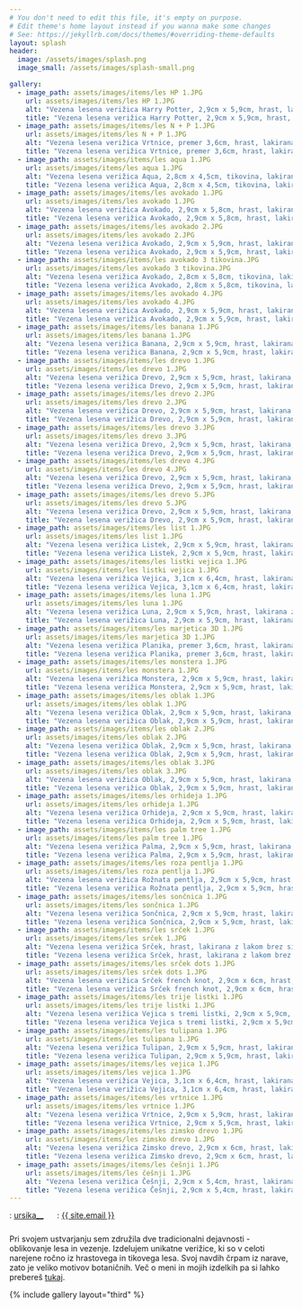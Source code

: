 ```yaml
---
# You don't need to edit this file, it's empty on purpose.
# Edit theme's home layout instead if you wanna make some changes
# See: https://jekyllrb.com/docs/themes/#overriding-theme-defaults
layout: splash
header:
  image: /assets/images/splash.png
  image_small: /assets/images/splash-small.png

gallery:
  - image_path: assets/images/items/les HP 1.JPG
    url: assets/images/items/les HP 1.JPG
    alt: "Vezena lesena verižica Harry Potter, 2,9cm x 5,9cm, hrast, lakirana z lakom brez sijaja, cena 17€"
    title: "Vezena lesena verižica Harry Potter, 2,9cm x 5,9cm, hrast, lakirana z lakom brez sijaja, cena 17€"
  - image_path: assets/images/items/les N + P 1.JPG
    url: assets/images/items/les N + P 1.JPG
    alt: "Vezena lesena verižica Vrtnice, premer 3,6cm, hrast, lakirana, cena 20€"
    title: "Vezena lesena verižica Vrtnice, premer 3,6cm, hrast, lakirana, cena 20€"
  - image_path: assets/images/items/les aqua 1.JPG
    url: assets/images/items/les aqua 1.JPG
    alt: "Vezena lesena verižica Aqua, 2,8cm x 4,5cm, tikovina, lakirana z lakom brez sijaja, cena 17€"
    title: "Vezena lesena verižica Aqua, 2,8cm x 4,5cm, tikovina, lakirana z lakom brez sijaja, cena 17€"
  - image_path: assets/images/items/les avokado 1.JPG
    url: assets/images/items/les avokado 1.JPG
    alt: "Vezena lesena verižica Avokado, 2,9cm x 5,8cm, hrast, lakirana z lakom brez sijaja, cena 20€"
    title: "Vezena lesena verižica Avokado, 2,9cm x 5,8cm, hrast, lakirana z lakom brez sijaja, cena 20€"
  - image_path: assets/images/items/les avokado 2.JPG
    url: assets/images/items/les avokado 2.JPG
    alt: "Vezena lesena verižica Avokado, 2,9cm x 5,9cm, hrast, lakirana, cena 20€"
    title: "Vezena lesena verižica Avokado, 2,9cm x 5,9cm, hrast, lakirana, cena 20€"
  - image_path: assets/images/items/les avokado 3 tikovina.JPG
    url: assets/images/items/les avokado 3 tikovina.JPG
    alt: "Vezena lesena verižica Avokado, 2,8cm x 5,8cm, tikovina, lakirana, cena 20 €"
    title: "Vezena lesena verižica Avokado, 2,8cm x 5,8cm, tikovina, lakirana, cena 20 €"
  - image_path: assets/images/items/les avokado 4.JPG
    url: assets/images/items/les avokado 4.JPG
    alt: "Vezena lesena verižica Avokado, 2,9cm x 5,9cm, hrast, lakirana z lakom brez sijaja, cena 20€"
    title: "Vezena lesena verižica Avokado, 2,9cm x 5,9cm, hrast, lakirana z lakom brez sijaja, cena 20€"
  - image_path: assets/images/items/les banana 1.JPG
    url: assets/images/items/les banana 1.JPG
    alt: "Vezena lesena verižica Banana, 2,9cm x 5,9cm, hrast, lakirana z lakom brez sijaja, cena 20€"
    title: "Vezena lesena verižica Banana, 2,9cm x 5,9cm, hrast, lakirana z lakom brez sijaja, cena 20€"
  - image_path: assets/images/items/les drevo 1.JPG
    url: assets/images/items/les drevo 1.JPG
    alt: "Vezena lesena verižica Drevo, 2,9cm x 5,9cm, hrast, lakirana, cena 19€"
    title: "Vezena lesena verižica Drevo, 2,9cm x 5,9cm, hrast, lakirana, cena 19€"
  - image_path: assets/images/items/les drevo 2.JPG
    url: assets/images/items/les drevo 2.JPG
    alt: "Vezena lesena verižica Drevo, 2,9cm x 5,9cm, hrast, lakirana z lakom brez sijaja, cena 19€"
    title: "Vezena lesena verižica Drevo, 2,9cm x 5,9cm, hrast, lakirana z lakom brez sijaja, cena 19€"
  - image_path: assets/images/items/les drevo 3.JPG
    url: assets/images/items/les drevo 3.JPG
    alt: "Vezena lesena verižica Drevo, 2,9cm x 5,9cm, hrast, lakirana, cena 19€"
    title: "Vezena lesena verižica Drevo, 2,9cm x 5,9cm, hrast, lakirana, cena 19€"
  - image_path: assets/images/items/les drevo 4.JPG
    url: assets/images/items/les drevo 4.JPG
    alt: "Vezena lesena verižica Drevo, 2,9cm x 5,9cm, hrast, lakirana, cena 19€"
    title: "Vezena lesena verižica Drevo, 2,9cm x 5,9cm, hrast, lakirana, cena 19€"
  - image_path: assets/images/items/les drevo 5.JPG
    url: assets/images/items/les drevo 5.JPG
    alt: "Vezena lesena verižica Drevo, 2,9cm x 5,9cm, hrast, lakirana, cena 19€"
    title: "Vezena lesena verižica Drevo, 2,9cm x 5,9cm, hrast, lakirana, cena 19€"
  - image_path: assets/images/items/les list 1.JPG
    url: assets/images/items/les list 1.JPG
    alt: "Vezena lesena verižica Listek, 2,9cm x 5,9cm, hrast, lakirana z lakom brez sijaja, cena 18€"
    title: "Vezena lesena verižica Listek, 2,9cm x 5,9cm, hrast, lakirana z lakom brez sijaja, cena 18€"
  - image_path: assets/images/items/les listki vejica 1.JPG
    url: assets/images/items/les listki vejica 1.JPG
    alt: "Vezena lesena verižica Vejica, 3,1cm x 6,4cm, hrast, lakirana z lakom brez sijaja, cena 19€"
    title: "Vezena lesena verižica Vejica, 3,1cm x 6,4cm, hrast, lakirana z lakom brez sijaja, cena 19€"
  - image_path: assets/images/items/les luna 1.JPG
    url: assets/images/items/les luna 1.JPG
    alt: "Vezena lesena verižica Luna, 2,9cm x 5,9cm, hrast, lakirana z lakom brez sijaja, cena 19€"
    title: "Vezena lesena verižica Luna, 2,9cm x 5,9cm, hrast, lakirana z lakom brez sijaja, cena 19€"
  - image_path: assets/images/items/les marjetica 3D 1.JPG
    url: assets/images/items/les marjetica 3D 1.JPG
    alt: "Vezena lesena verižica Planika, premer 3,6cm, hrast, lakirana z lakom brez sijaja, cena 20€"
    title: "Vezena lesena verižica Planika, premer 3,6cm, hrast, lakirana z lakom brez sijaja, cena 20€"
  - image_path: assets/images/items/les monstera 1.JPG
    url: assets/images/items/les monstera 1.JPG
    alt: "Vezena lesena verižica Monstera, 2,9cm x 5,9cm, hrast, lakirana, cena 20€"
    title: "Vezena lesena verižica Monstera, 2,9cm x 5,9cm, hrast, lakirana, cena 20€"
  - image_path: assets/images/items/les oblak 1.JPG
    url: assets/images/items/les oblak 1.JPG
    alt: "Vezena lesena verižica Oblak, 2,9cm x 5,9cm, hrast, lakirana, cena 19€"
    title: "Vezena lesena verižica Oblak, 2,9cm x 5,9cm, hrast, lakirana, cena 19€"
  - image_path: assets/images/items/les oblak 2.JPG
    url: assets/images/items/les oblak 2.JPG
    alt: "Vezena lesena verižica Oblak, 2,9cm x 5,9cm, hrast, lakirana, cena 19€"
    title: "Vezena lesena verižica Oblak, 2,9cm x 5,9cm, hrast, lakirana, cena 19€"
  - image_path: assets/images/items/les oblak 3.JPG
    url: assets/images/items/les oblak 3.JPG
    alt: "Vezena lesena verižica Oblak, 2,9cm x 5,9cm, hrast, lakirana, cena 19€"
    title: "Vezena lesena verižica Oblak, 2,9cm x 5,9cm, hrast, lakirana, cena 19€"
  - image_path: assets/images/items/les orhideja 1.JPG
    url: assets/images/items/les orhideja 1.JPG
    alt: "Vezena lesena verižica Orhideja, 2,9cm x 5,9cm, hrast, lakirana, cena 20€"
    title: "Vezena lesena verižica Orhideja, 2,9cm x 5,9cm, hrast, lakirana, cena 20€"
  - image_path: assets/images/items/les palm tree 1.JPG
    url: assets/images/items/les palm tree 1.JPG
    alt: "Vezena lesena verižica Palma, 2,9cm x 5,9cm, hrast, lakirana, cena 20€"
    title: "Vezena lesena verižica Palma, 2,9cm x 5,9cm, hrast, lakirana, cena 20€"
  - image_path: assets/images/items/les roza pentlja 1.JPG
    url: assets/images/items/les roza pentlja 1.JPG
    alt: "Vezena lesena verižica Rožnata pentlja, 2,9cm x 5,9cm, hrast, lakirana, cena 20€"
    title: "Vezena lesena verižica Rožnata pentlja, 2,9cm x 5,9cm, hrast, lakirana, cena 20€"
  - image_path: assets/images/items/les sončnica 1.JPG
    url: assets/images/items/les sončnica 1.JPG
    alt: "Vezena lesena verižica Sončnica, 2,9cm x 5,9cm, hrast, lakirana, cena 20€"
    title: "Vezena lesena verižica Sončnica, 2,9cm x 5,9cm, hrast, lakirana, cena 20€"
  - image_path: assets/images/items/les srček 1.JPG
    url: assets/images/items/les srček 1.JPG
    alt: "Vezena lesena verižica Srček, hrast, lakirana z lakom brez sijaja, cena 20€"
    title: "Vezena lesena verižica Srček, hrast, lakirana z lakom brez sijaja, cena 20€"
  - image_path: assets/images/items/les srček dots 1.JPG
    url: assets/images/items/les srček dots 1.JPG
    alt: "Vezena lesena verižica Srček french knot, 2,9cm x 6cm, hrast, lakirana z lakom brez sijaja, cena 20€"
    title: "Vezena lesena verižica Srček french knot, 2,9cm x 6cm, hrast, lakirana z lakom brez sijaja, cena 20€"
  - image_path: assets/images/items/les trije listki 1.JPG
    url: assets/images/items/les trije listki 1.JPG
    alt: "Vezena lesena verižica Vejica s tremi listki, 2,9cm x 5,9cm, hrast, lakirana z lakom brez sijaja, cena 19€"
    title: "Vezena lesena verižica Vejica s tremi listki, 2,9cm x 5,9cm, hrast, lakirana z lakom brez sijaja, cena 19€"
  - image_path: assets/images/items/les tulipana 1.JPG
    url: assets/images/items/les tulipana 1.JPG
    alt: "Vezena lesena verižica Tulipan, 2,9cm x 5,9cm, hrast, lakirana z lakom brez sijaja, cena 20€"
    title: "Vezena lesena verižica Tulipan, 2,9cm x 5,9cm, hrast, lakirana z lakom brez sijaja, cena 20€"
  - image_path: assets/images/items/les vejica 1.JPG
    url: assets/images/items/les vejica 1.JPG
    alt: "Vezena lesena verižica Vejica, 3,1cm x 6,4cm, hrast, lakirana z lakom brez sijaja, cena 17€ "
    title: "Vezena lesena verižica Vejica, 3,1cm x 6,4cm, hrast, lakirana z lakom brez sijaja, cena 17€ "
  - image_path: assets/images/items/les vrtnice 1.JPG
    url: assets/images/items/les vrtnice 1.JPG
    alt: "Vezena lesena verižica Vrtnice, 2,9cm x 5,9cm, hrast, lakirana, cena 20€"
    title: "Vezena lesena verižica Vrtnice, 2,9cm x 5,9cm, hrast, lakirana, cena 20€"
  - image_path: assets/images/items/les zimsko drevo 1.JPG
    url: assets/images/items/les zimsko drevo 1.JPG
    alt: "Vezena lesena verižica Zimsko drevo, 2,9cm x 6cm, hrast, lakirana z lakom brez sijaja, cena 18€"
    title: "Vezena lesena verižica Zimsko drevo, 2,9cm x 6cm, hrast, lakirana z lakom brez sijaja, cena 18€"
  - image_path: assets/images/items/les češnji 1.JPG
    url: assets/images/items/les češnji 1.JPG
    alt: "Vezena lesena verižica Češnji, 2,9cm x 5,4cm, hrast, lakirana z lakom brez sijaja, cena 19€"
    title: "Vezena lesena verižica Češnji, 2,9cm x 5,4cm, hrast, lakirana z lakom brez sijaja, cena 19€"
---
```


<div class="text-center">
  <div style="margin-bottom: 5%;">
    <i class="fab fa-fw fa-instagram"></i>: <a href="https://www.instagram.com/ursika__" style="margin-right: 2%;" target="_blank">ursika__</a>
    <i class="far fa-fw fa-envelope" style="margin-left: 2%;"></i>: <a href="mailto:{{ site.email }}">{{ site.email }}</a>
  </div>

  Pri svojem ustvarjanju sem združila dve tradicionalni dejavnosti - oblikovanje lesa in vezenje. Izdelujem unikatne verižice, ki so v celoti narejene ročno iz hrastovega in tikovega lesa. Svoj navdih črpam iz narave, zato je veliko motivov botaničnih. Več o meni in mojih izdelkih pa si lahko prebereš <a href="{{ site.url }}/about">tukaj</a>.

</div>

{% include gallery layout="third" %}
